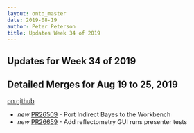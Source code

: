 ```yaml
---
layout: onto_master
date: 2019-08-19
author: Peter Peterson
title: Updates Week 34 of 2019
---
```

Updates for Week 34 of 2019
---------------------------

Detailed Merges for Aug 19 to 25, 2019
--------------------------------------
[on github](https://github.com/mantidproject/mantid/pulls?q=is%3Apr+merged%3A2019-08-20..2019-08-25)

* *new* [PR26509](https://github.com/mantidproject/mantid/pull/26509) - Port Indirect Bayes to the Workbench
* *new* [PR26659](https://github.com/mantidproject/mantid/pull/26659) - Add reflectometry GUI runs presenter tests

